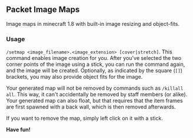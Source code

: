 ## Packet Image Maps

Image maps in minecraft 1.8 with built-in image resizing and object-fits.

### Usage
`/setmap <image_filename>.<image_extension> [cover|stretch]`. This command enables image creation for you. After you've selected the two corner points of the image using a stick, you can run the command again, and the image will be created. Optionally, as indicated by the square (`[]`) brackets, you may also provide object fits for the image.

Your generated map will not be removed by commands such as `/killall all`. This way, it can't accidentally be removed by staff members (or alike). Your generated map can also float, but that requires that the item frames are first spawned with a back wall, which is then removed afterwards.

If you want to remove the map, simply left click on it with a stick.

**Have fun!**